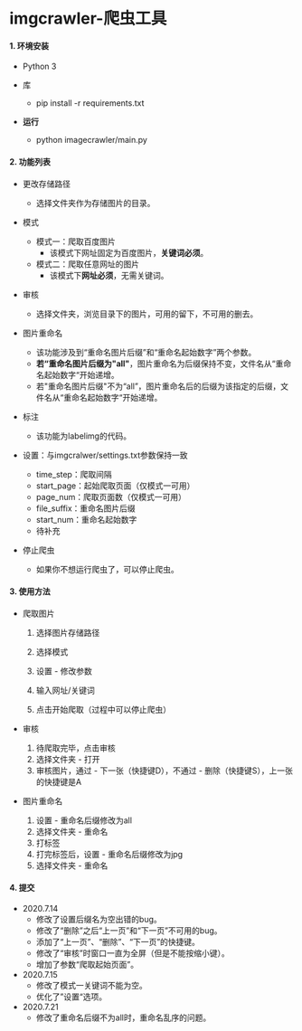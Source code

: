 # imgcrawler-爬虫工具

#### 1. 环境安装

+ Python 3

+ 库

  + pip install -r requirements.txt

+ **运行**

  + python imagecrawler/main.py
  
  

#### 2. 功能列表

+ 更改存储路径
  + 选择文件夹作为存储图片的目录。

+ 模式
  + 模式一：爬取百度图片
    + 该模式下网址固定为百度图片，**关键词必须**。
  + 模式二：爬取任意网址的图片
    + 该模式下**网址必须**，无需关键词。
+ 审核
  + 选择文件夹，浏览目录下的图片，可用的留下，不可用的删去。
+ 图片重命名
  + 该功能涉及到“重命名图片后缀”和“重命名起始数字”两个参数。
  + **若“重命名图片后缀为"all"**，图片重命名为后缀保持不变，文件名从“重命名起始数字“开始递增。
  + 若"重命名图片后缀"不为“all”，图片重命名后的后缀为该指定的后缀，文件名从“重命名起始数字“开始递增。
+ 标注
  + 该功能为labelimg的代码。
+ 设置：与imgcralwer/settings.txt参数保持一致
  + time_step：爬取间隔
  + start_page：起始爬取页面（仅模式一可用）
  + page_num：爬取页面数（仅模式一可用）
  + file_suffix：重命名图片后缀
  + start_num：重命名起始数字
  + 待补充
+ 停止爬虫
  + 如果你不想运行爬虫了，可以停止爬虫。

#### 3. 使用方法

+ 爬取图片

  1. 选择图片存储路径

  2. 选择模式
  3. 设置 - 修改参数
  4. 输入网址/关键词
  5. 点击开始爬取（过程中可以停止爬虫）

+ 审核
  1. 待爬取完毕，点击审核
  2. 选择文件夹 - 打开
  3. 审核图片，通过 - 下一张（快捷键D），不通过 - 删除（快捷键S），上一张的快捷键是A

+ 图片重命名
  1. 设置 - 重命名后缀修改为all
  2. 选择文件夹 - 重命名
  3. 打标签
  4. 打完标签后，设置 - 重命名后缀修改为jpg
  5. 选择文件夹 - 重命名

#### 4. 提交

- 2020.7.14
  - 修改了设置后缀名为空出错的bug。
  - 修改了“删除”之后“上一页”和“下一页”不可用的bug。
  - 添加了“上一页”、“删除”、“下一页”的快捷键。
  - 修改了“审核”时窗口一直为全屏（但是不能按缩小键）。
  - 增加了参数“爬取起始页面”。
- 2020.7.15
  - 修改了模式一关键词不能为空。
  - 优化了”设置“选项。
- 2020.7.21
  - 修改了重命名后缀不为all时，重命名乱序的问题。
